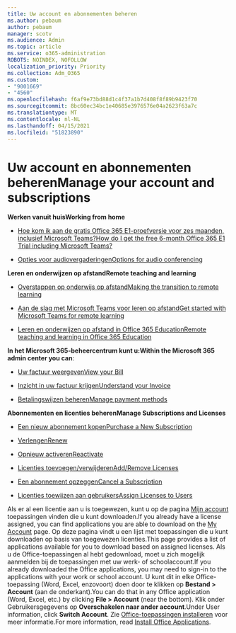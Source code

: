 ```yaml
---
title: Uw account en abonnementen beheren
ms.author: pebaum
author: pebaum
manager: scotv
ms.audience: Admin
ms.topic: article
ms.service: o365-administration
ROBOTS: NOINDEX, NOFOLLOW
localization_priority: Priority
ms.collection: Adm_O365
ms.custom:
- "9001669"
- "4560"
ms.openlocfilehash: f6af9e73bd88d1c4f37a1b7d408f8f89b9423f70
ms.sourcegitcommit: 8bc60ec34bc1e40685e3976576e04a2623f63a7c
ms.translationtype: MT
ms.contentlocale: nl-NL
ms.lasthandoff: 04/15/2021
ms.locfileid: "51823890"
---
```

# <a name="manage-your-account-and-subscriptions"></a><span data-ttu-id="d0a81-102">Uw account en abonnementen beheren</span><span class="sxs-lookup"><span data-stu-id="d0a81-102">Manage your account and subscriptions</span></span>

<span data-ttu-id="d0a81-103">**Werken vanuit huis**</span><span class="sxs-lookup"><span data-stu-id="d0a81-103">**Working from home**</span></span>
- [<span data-ttu-id="d0a81-104">Hoe kom ik aan de gratis Office 365 E1-proefversie voor zes maanden, inclusief Microsoft Teams?</span><span class="sxs-lookup"><span data-stu-id="d0a81-104">How do I get the free 6-month Office 365 E1 Trial including Microsoft Teams?</span></span>](https://docs.microsoft.com/MicrosoftTeams/e1-trial-license)

- [<span data-ttu-id="d0a81-105">Opties voor audiovergaderingen</span><span class="sxs-lookup"><span data-stu-id="d0a81-105">Options for audio conferencing</span></span>](https://docs.microsoft.com/alchemyinsights/options-for-audio-conferencing)

<span data-ttu-id="d0a81-106">**Leren en onderwijzen op afstand**</span><span class="sxs-lookup"><span data-stu-id="d0a81-106">**Remote teaching and learning**</span></span>

- [<span data-ttu-id="d0a81-107">Overstappen op onderwijs op afstand</span><span class="sxs-lookup"><span data-stu-id="d0a81-107">Making the transition to remote learning</span></span>](https://www.microsoft.com/education/remote-learning)

- [<span data-ttu-id="d0a81-108">Aan de slag met Microsoft Teams voor leren op afstand</span><span class="sxs-lookup"><span data-stu-id="d0a81-108">Get started with Microsoft Teams for remote learning</span></span>](https://docs.microsoft.com/MicrosoftTeams/remote-learning-edu)

- [<span data-ttu-id="d0a81-109">Leren en onderwijzen op afstand in Office 365 Education</span><span class="sxs-lookup"><span data-stu-id="d0a81-109">Remote teaching and learning in Office 365 Education</span></span>](https://docs.microsoft.com/MicrosoftTeams/remote-learning-edu)

<span data-ttu-id="d0a81-110">**In het Microsoft 365-beheercentrum kunt u:**</span><span class="sxs-lookup"><span data-stu-id="d0a81-110">**Within the Microsoft 365 admin center you can**:</span></span> 

- [<span data-ttu-id="d0a81-111">Uw factuur weergeven</span><span class="sxs-lookup"><span data-stu-id="d0a81-111">View your Bill</span></span>](https://docs.microsoft.com/microsoft-365/commerce/billing-and-payments/view-your-bill-or-invoice) 

- [<span data-ttu-id="d0a81-112">Inzicht in uw factuur krijgen</span><span class="sxs-lookup"><span data-stu-id="d0a81-112">Understand your Invoice</span></span>](https://docs.microsoft.com/microsoft-365/commerce/billing-and-payments/understand-your-invoice)

- [<span data-ttu-id="d0a81-113">Betalingswijzen beheren</span><span class="sxs-lookup"><span data-stu-id="d0a81-113">Manage payment methods</span></span>](https://docs.microsoft.com/microsoft-365/commerce/billing-and-payments/manage-payment-methods)

<span data-ttu-id="d0a81-114">**Abonnementen en licenties beheren**</span><span class="sxs-lookup"><span data-stu-id="d0a81-114">**Manage Subscriptions and Licenses**</span></span> 

- [<span data-ttu-id="d0a81-115">Een nieuw abonnement kopen</span><span class="sxs-lookup"><span data-stu-id="d0a81-115">Purchase a New Subscription</span></span>](https://docs.microsoft.com/microsoft-365/commerce/subscriptions/upgrade-to-different-plan)

- [<span data-ttu-id="d0a81-116">Verlengen</span><span class="sxs-lookup"><span data-stu-id="d0a81-116">Renew</span></span>](https://docs.microsoft.com/microsoft-365/commerce/subscriptions/renew-your-subscription) 

- [<span data-ttu-id="d0a81-117">Opnieuw activeren</span><span class="sxs-lookup"><span data-stu-id="d0a81-117">Reactivate</span></span>](https://docs.microsoft.com/microsoft-365/commerce/subscriptions/reactivate-your-subscription)

- [<span data-ttu-id="d0a81-118">Licenties toevoegen/verwijderen</span><span class="sxs-lookup"><span data-stu-id="d0a81-118">Add/Remove Licenses</span></span>](https://docs.microsoft.com/microsoft-365/commerce/licenses/buy-licenses)

- [<span data-ttu-id="d0a81-119">Een abonnement opzeggen</span><span class="sxs-lookup"><span data-stu-id="d0a81-119">Cancel a Subscription</span></span>](https://docs.microsoft.com/microsoft-365/commerce/subscriptions/cancel-your-subscription)

- [<span data-ttu-id="d0a81-120">Licenties toewijzen aan gebruikers</span><span class="sxs-lookup"><span data-stu-id="d0a81-120">Assign Licenses to Users</span></span>](https://docs.microsoft.com/microsoft-365/admin/manage/assign-licenses-to-users)

<span data-ttu-id="d0a81-121">Als er al een licentie aan u is toegewezen, kunt u op de pagina [Mijn account](https://portal.office.com/account/#installs) toepassingen vinden die u kunt downloaden.</span><span class="sxs-lookup"><span data-stu-id="d0a81-121">If you already have a license assigned, you can find applications you are able to download on the [My Account](https://portal.office.com/account/#installs) page.</span></span> <span data-ttu-id="d0a81-122">Op deze pagina vindt u een lijst met toepassingen die u kunt downloaden op basis van toegewezen licenties.</span><span class="sxs-lookup"><span data-stu-id="d0a81-122">This page provides a list of applications available for you to download based on assigned licenses.</span></span> <span data-ttu-id="d0a81-123">Als u de Office-toepassingen al hebt gedownload, moet u zich mogelijk aanmelden bij de toepassingen met uw werk- of schoolaccount.</span><span class="sxs-lookup"><span data-stu-id="d0a81-123">If you already downloaded the Office applications, you may need to sign-in to the applications with your work or school account.</span></span> <span data-ttu-id="d0a81-124">U kunt dit in elke Office-toepassing (Word, Excel, enzovoort) doen door te klikken op **Bestand > Account** (aan de onderkant).</span><span class="sxs-lookup"><span data-stu-id="d0a81-124">You can do that in any Office application (Word, Excel, etc.) by clicking **File > Account** (near the bottom).</span></span> <span data-ttu-id="d0a81-125">Klik onder Gebruikersgegevens op **Overschakelen naar ander account**.</span><span class="sxs-lookup"><span data-stu-id="d0a81-125">Under User information, click **Switch Account**.</span></span> <span data-ttu-id="d0a81-126">Zie [Office-toepassingen installeren](https://docs.microsoft.com/microsoft-365/admin/setup/install-applications) voor meer informatie.</span><span class="sxs-lookup"><span data-stu-id="d0a81-126">For more information, read [Install Office Applications](https://docs.microsoft.com/microsoft-365/admin/setup/install-applications).</span></span> 
